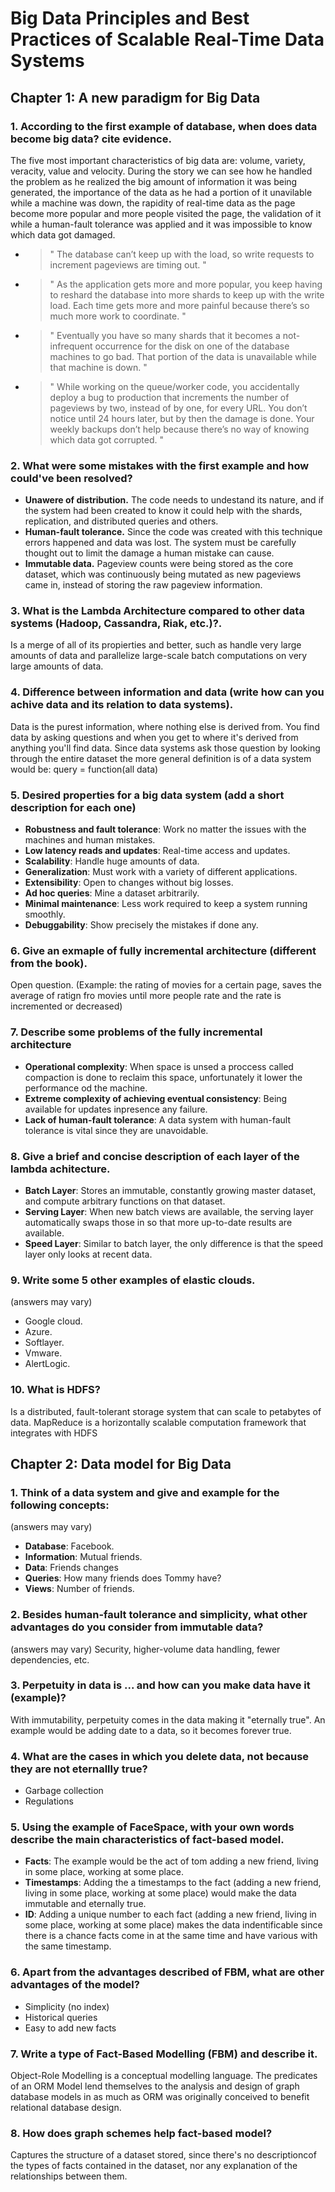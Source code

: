 # Big Data Principles and Best Practices of Scalable Real-Time Data Systems
 
## Chapter 1: A new paradigm for Big Data

### 1. According to the first example of database, when does data become big data? cite evidence.
The five most important characteristics of big data are: volume, variety, veracity, value and velocity. During the story we can see how he handled the problem as he realized the big amount of information it was being generated, the importance of the data as he had a portion of it unavilable while a machine was down, the rapidity of real-time data as the page become more popular and more people visited the page, the validation of it while a human-fault tolerance was applied and it was impossible to know which data got damaged.
- > " The database can’t keep up with the load, so write requests to increment pageviews are timing out. "
- > " As the application gets more and more popular, you keep having to reshard the database into more shards to keep up with the write load. Each time gets more and more painful because there’s so much more work to coordinate. "
- > " Eventually you have so many shards that it becomes a not-infrequent occurrence for the disk on one of the database machines to go bad. That portion of the data is unavailable while that machine is down. "
- > " While working on the queue/worker code, you accidentally deploy a bug to production that increments the number of pageviews by two, instead of by one, for every URL. You don’t notice until 24 hours later, but by then the damage is done. Your weekly backups don’t help because there’s no way of knowing which data got corrupted. "

### 2. What were some mistakes with the first example and how could've been resolved?
- **Unawere of distribution.** The code needs to undestand its nature, and if the system had been created to know it could help with the shards, replication, and distributed queries and others.
- **Human-fault tolerance.** Since the code was created with this technique errors happened and data was lost. The system must be carefully thought out to limit the damage a human mistake can cause.
- **Immutable data.** Pageview counts were being stored as the core dataset, which was continuously being mutated as new pageviews came in, instead of storing the raw pageview information.

### 3. What is the Lambda Architecture compared to other data systems (Hadoop, Cassandra, Riak, etc.)?.
Is a merge of all of its propierties and better, such as handle very large amounts of data and parallelize large-scale batch computations on very large amounts of data.

### 4. Difference between information and data (write how can you achive data and its relation to data systems).
Data is the purest information, where nothing else is derived from. You find data by asking questions and when you get to where it's derived from anything you'll find data. Since data systems ask those question by looking through the entire dataset the more general definition is of a data system would be: query = function(all data)

### 5. Desired properties for a big data system (add a short description for each one)
- **Robustness and fault tolerance**: Work no matter the issues with the machines and human mistakes.
- **Low latency reads and updates**: Real-time access and updates.
- **Scalability**: Handle huge amounts of data.
- **Generalization**: Must work with a variety of different applications.
- **Extensibility**: Open to changes without big losses. 
- **Ad hoc queries**: Mine a dataset arbitrarily.
- **Minimal maintenance**: Less work required to keep a system running smoothly.
- **Debuggability**: Show precisely the mistakes if done any.

### 6. Give an exmaple of fully incremental architecture (different from the book).
Open question. (Example: the rating of movies for a certain page, saves the average of ratign fro movies until more people rate and the rate is incremented or decreased)

### 7. Describe some problems of the fully incremental architecture
- **Operational complexity**: When space is unsed a proccess called compaction is done to reclaim this space, unfortunately it lower the performance od the machine. 
- **Extreme complexity of achieving eventual consistency**: Being available for updates inpresence any failure.
- **Lack of human-fault tolerance**: A data system with human-fault tolerance is vital since they are unavoidable.

### 8. Give a brief and concise description of each layer of the lambda achitecture. 
- **Batch Layer**: Stores an immutable, constantly growing master dataset, and compute arbitrary
functions on that dataset.
- **Serving Layer**: When new batch views are available, the serving layer automatically swaps those in so that more up-to-date results are available.
- **Speed Layer**: Similar to batch layer, the only difference is that the speed layer only looks at recent data.

### 9. Write some 5 other examples of elastic clouds.
(answers may vary)
- Google cloud.
- Azure.
- Softlayer.
- Vmware.
- AlertLogic.

### 10. What is HDFS?
Is a distributed, fault-tolerant storage system that can scale to petabytes of data. MapReduce is a horizontally scalable computation framework that integrates with HDFS


## Chapter 2: Data model for Big Data

### 1. Think of a data system and give and example for the following concepts:
(answers may vary)
- **Database**: Facebook.
- **Information**: Mutual friends.
- **Data**: Friends changes
- **Queries**: How many friends does Tommy have?
- **Views**: Number of friends.

### 2. Besides human-fault tolerance and simplicity, what other advantages do you consider from immutable data?
(answers may vary)
Security, higher-volume data handling, fewer dependencies, etc.

### 3. Perpetuity in data is ... and how can you make data have it (example)?
With immutability, perpetuity comes in the data making it "eternally true". An example would be adding date to a data, so it becomes forever true.

### 4. What are the cases in which you delete data, not because they are not eternallly true?
- Garbage collection
- Regulations

### 5. Using the example of FaceSpace, with your own words describe the main characteristics of fact-based model.
- **Facts**: The example would be the act of tom adding a new friend, living in some place, working at some place.
- **Timestamps**: Adding the a timestamps to the fact (adding a new friend, living in some place, working at some place) would make the data immutable and eternally true.
- **ID**: Adding a unique number to each fact (adding a new friend, living in some place, working at some place) makes the data indentificable since there is a chance facts come in at the same time and have various with the same timestamp.

### 6. Apart from the advantages described of FBM, what are other advantages of the model?
- Simplicity (no index)
- Historical queries
- Easy to add new facts

### 7. Write a type of Fact-Based Modelling (FBM) and describe it.
Object-Role Modelling is a conceptual modelling language. The predicates of an ORM Model lend themselves to the analysis and design of graph database models in as much as ORM was originally conceived to benefit relational database design.

### 8. How does graph schemes help fact-based model?
Captures the structure of a dataset stored, since there's no descriptioncof the types of facts contained in the dataset, nor any explanation of the relationships between them.



